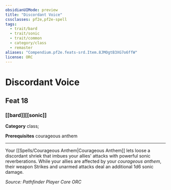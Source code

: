 ```yaml
---
obsidianUIMode: preview
title: "Discordant Voice"
cssclasses: pf2e,pf2e-spell
tags:
  - trait/bard
  - trait/sonic
  - trait/common
  - category/class
  - remaster
aliases: "Compendium.pf2e.feats-srd.Item.8JMOgtB3XG7o6ffW"
license: ORC
---
```

# Discordant Voice
## Feat 18
### [[bard]][[sonic]]

**Category** class; 



**Prerequisites** courageous anthem
* * *
Your [[Spells/Courageous Anthem|Courageous Anthem]] lets loose a discordant shriek that imbues your allies' attacks with powerful sonic reverberations. While your allies are affected by your _courageous anthem_, their weapon Strikes and unarmed attacks deal an additional 1d6 sonic damage.

*Source: Pathfinder Player Core*
*ORC*